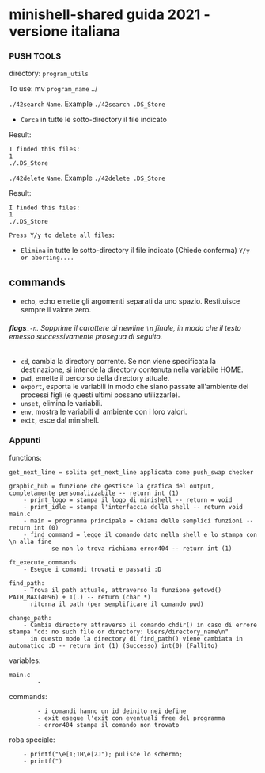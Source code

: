 # minishell-shared guida 2021 - versione italiana

### PUSH TOOLS
directory: `program_utils`

To use: mv `program_name` ../

`./42search` `Name`. Example `./42search .DS_Store`
- `Cerca` in tutte le sotto-directory il file indicato

Result: 
```
I finded this files: 
1
./.DS_Store
```

`./42delete` `Name`. Example `./42delete .DS_Store`

Result: 
```
I finded this files: 
1
./.DS_Store

Press Y/y to delete all files: 
```

- `Elimina` in tutte le sotto-directory il file indicato (Chiede conferma) `Y/y or aborting....`

## commands 
- `echo`,  echo emette gli argomenti separati da uno spazio. Restituisce sempre il valore zero.

###### ___flags____`-n`. Sopprime il carattere di newline `\n` finale, in modo che il testo emesso successivamente prosegua di seguito.
- `cd`, cambia la directory corrente. Se non viene specificata la destinazione, si intende la directory contenuta nella variabile HOME.
- `pwd`, emette il percorso della directory attuale.
- `export`, esporta le variabili in modo che siano passate all'ambiente dei processi figli (e questi ultimi possano utilizzarle).
- `unset`, elimina le variabili.
- `env`, mostra le variabili di ambiente con i loro valori.
- `exit`, esce dal minishell.

### Appunti

functions:
```
get_next_line = solita get_next_line applicata come push_swap checker

graphic_hub = funzione che gestisce la grafica del output, completamente personalizzabile -- return int (1)
	- print_logo = stampa il logo di minishell -- return = void
	- print_idle = stampa l'interfaccia della shell -- return void
main.c
	- main = programma principale = chiama delle semplici funzioni -- return int (0) 
	- find_command = legge il comando dato nella shell e lo stampa con \n alla fine 
			se non lo trova richiama error404 -- return int (1)

ft_execute_commands
	- Esegue i comandi trovati e passati :D

find_path: 
	- Trova il path attuale, attraverso la funzione getcwd() PATH_MAX(4096) + 1(.) -- return (char *) 
	  ritorna il path (per semplificare il comando pwd)

change_path:
	- Cambia directory attraverso il comando chdir() in caso di errore stampa "cd: no such file or directory: Users/directory_name\n" 
	  in questo modo la directory di find_path() viene cambiata in automatico :D -- return int (1) (Successo) int(0) (Fallito)

```
variables:
```	
main.c
		- 
```
commands:
```
		- i comandi hanno un id deinito nei define
		- exit esegue l'exit con eventuali free del programma
		- error404 stampa il comando non trovato
```

roba speciale: 
```
	- printf("\e[1;1H\e[2J"); pulisce lo schermo;
	- printf(")
```
